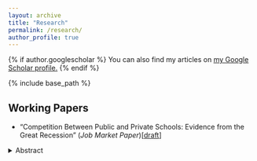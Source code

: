 ```yaml
---
layout: archive
title: "Research"
permalink: /research/
author_profile: true
---
```


{% if author.googlescholar %}
  You can also find my articles on <u><a href="{{author.googlescholar}}">my Google Scholar profile</a>.</u>
{% endif %}

{% include base_path %}

Working Papers
----
* “Competition Between Public and Private Schools: Evidence from the Great Recession” (*Job Market Paper*)[[draft](https://jiwonparkecon.github.io/files/jmp_jp_recent.pdf)]
<details>
<summary>
Abstract
</summary>
<p>This paper asks whether funding for public schools affects parents' decision to send their children to private schools. In the wake of the Great Recession, funding for public K-12 education fell precipitously in the United States and stayed low for several years. Critically, states with greater historical reliance on state appropriations (rather than local or federal appropriations) and states with no income tax experienced larger cuts. These two features were set decades before the Great Recession, changed little over time, and do not predict other impacts of the Recession, such as unemployment, providing plausibly exogenous sources for variation in public school funding. I combine these two sources with the timing of the Great Recession to instrument for local public school funding. I find that students exposed to a $1,000 (9.0 percent) decrease in per-pupil funding are more likely to enroll in private schools by 0.48 to 0.59 percentage points (4.5 to 5.6 percent). I show further that the effect is strongest among high socioeconomic status students living in disadvantaged areas. These findings suggest that reductions in public school resources lead to greater inequality in education and negatively change student composition in public schools through school choice.</p>
</details>
